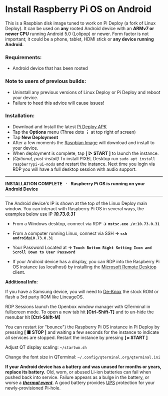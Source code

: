 # Install Raspberry Pi OS on Android

This is a Raspbian disk image tuned to work on Pi Deploy (a fork of Linux Deploy).  It can be used on **any** rooted Android device with an **ARMv7 or newer CPU** running Android 5.0 (Lolipop) or newer.  Form factor is not important; it could be a phone, tablet, HDMI stick or **any device running Android**.

### Requirements:

- Android device that has been rooted

### Note to users of previous builds:

- Uninstall any previous versions of Linux Deploy or Pi Deploy and reboot your device.
- Failure to heed this advice will cause issues!

### Installation:

- Download and Install the latest [Pi Deploy APK](https://github.com/mahmood2395/Raspberry-Pi-OS-64-bit-v11-bullseye/releases/download/Debian/piosdeploy.apk)
- Tap the **Options** menu (Three dots **⋮** at top right of screen)
- Tap **New Deployment**
- After a few moments the [Raspbian Image](https://github.com/mahmood2395/Raspberry-Pi-OS-64-bit-v11-bullseye/releases/latest/download/raspbian64.tgz) will download and install to your device.
- When deployment is complete, tap **[  ▷ START ]**  to launch the instance.
- _(Optional, post-install)_ To install PIXEL Desktop run `sudo apt install raspberrypi-ui-mods` and restart the instance.  Next time you login via RDP you will have a full desktop session with audio support.

-----------------------------------------------------------
**INSTALLATION COMPLETE    ·    Raspberry Pi OS is running on your Android Device**

-----------------------------------------------------------
The Android device's IP is shown at the top of the Linux Deploy main window.  You can interact with Raspberry Pi OS in several ways, the examples below use IP **_10.73.0.31_** 

 - From a Windows desktop, connect via RDP **->** **```mstsc.exe /v:10.73.0.31```**

 - From a computer running Linux, connect via SSH **->** **```ssh android@10.73.0.31```**
 
 - Your Password Located at **->** **```Touch Bottom Right Setting Icon and Scroll Down to User Password```**
 
 - If your Android device has a display, you can RDP into the Raspberry Pi OS instance (as localhost) by installing the [Microsoft Remote Desktop](https://play.google.com/store/apps/details?id=com.microsoft.rdc.androidx) client.

**Additional Info:**

If you have a Samsung device, you will need to [De-Knox](https://www.google.com/search?q=de-knoxed+rom+site:forum.xda-developers.com) the stock ROM or flash a 3rd party ROM like LineageOS.  

RDP Sessions launch the Openbox window manager with QTerminal in fullscreen mode.  To open a new tab hit **[Ctrl-Shift-T]** and to un-hide the menubar hit **[Ctrl-Shift-M]**

You can restart (or "bounce") the Raspberry Pi OS instance in Pi Deploy by pressing **[ ■ STOP ]** and waiting a few seconds for the instance to indicate all services are stopped.  Restart the instance by pressing **[ ▸ START ]**

Adjust QT display scaling: ```~/startwm.sh``` 

Change the font size in QTerminal: ```~/.config/qterminal.org/qterminal.ini```

**If your Android device has a battery and was unused for months or years, replace its battery.**  Old, worn, or abused Li-ion batteries can fail when pushed back into service.  Failure appears as a bulge in the battery, or worse a [**_thermal event_**](https://www.urbandictionary.com/define.php?term=unexpected+thermal+event).  A good battery provides [UPS](https://en.wikipedia.org/wiki/Uninterruptible_power_supply) protection for your newly-provisioned Pi-hole.
